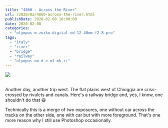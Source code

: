 ```yaml
---
title: "4860 - Across the River"
url: /2020/02/4860-across-the-river.html
publishDate: 2020-02-08 18:00:00
date: 2020-02-08
categories: 
  - "olympus-m-zuiko-digital-ed-12-40mm-f2-8-pro"
tags: 
  - "italy"
  - "river"
  - "bridge"
  - "railway"
  - "olympus-om-d-e-m1-mk-ii"
---
```

<div class="container">
<div class="center"><a target="_blank" href="https://d25zfm9zpd7gm5.cloudfront.net/1200x1200/2018/20180512_110955-Edit_lr.jpg"><img class="webfeedsFeaturedVisual" src="https://d25zfm9zpd7gm5.cloudfront.net/0600x0600/2018/20180512_110955-Edit_lr.jpg" /></a></div>
</div>
<br />

Another day, another trip west. The flat plains west of Chioggia are
criss-crossed by rivulets and canals. Here's a railway bridge and,
yes, I know, one shouldn't do that :smiley:

Technically this is a merge of two exposures, one without car across
the tracks on the other side, one with car but with more foreground.
That's one more reason why I still use Photoshop occasionally.